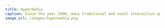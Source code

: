 ```yaml
---
title: Hypermedia
caption: Since the year 2000, many traditional and novel interactive applications have moved from the desktop to the World Wide Web, which has demonstrated an incredible ability to adapt to various application domains, such as productivity, communication, and entertainment.
image_url: /images/hypermedia.png
---
```

